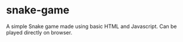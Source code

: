 # snake-game
A simple Snake game made using basic HTML and Javascript. Can be played directly on browser.
